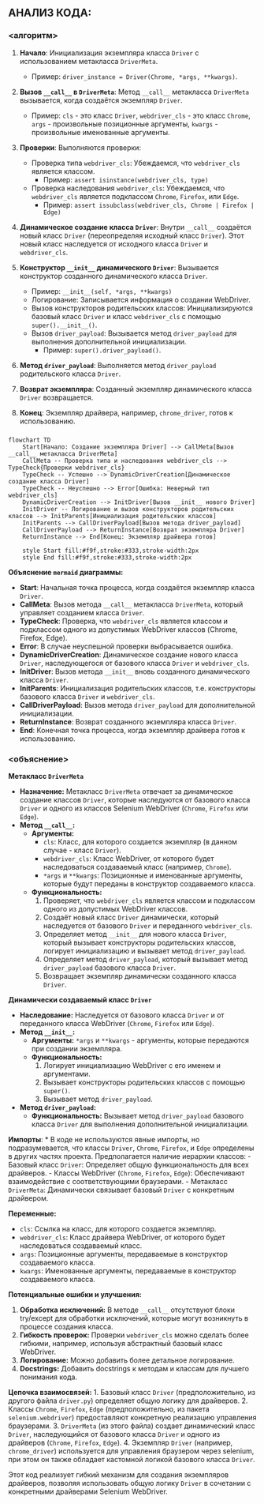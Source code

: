 ## АНАЛИЗ КОДА:

### <алгоритм>

1. **Начало**: Инициализация экземпляра класса `Driver` с использованием метакласса `DriverMeta`.
   *   Пример: `driver_instance = Driver(Chrome, *args, **kwargs)`.

2. **Вызов `__call__` в `DriverMeta`**: Метод `__call__` метакласса `DriverMeta` вызывается, когда создаётся экземпляр `Driver`.
   *   Пример: `cls` - это класс `Driver`, `webdriver_cls` - это класс `Chrome`, `args` - произвольные позиционные аргументы, `kwargs` - произвольные именованные аргументы.

3. **Проверки**: Выполняются проверки:
    *   Проверка типа `webdriver_cls`: Убеждаемся, что `webdriver_cls` является классом.
        *   Пример: `assert isinstance(webdriver_cls, type)`
    *   Проверка наследования `webdriver_cls`: Убеждаемся, что `webdriver_cls` является подклассом `Chrome`, `Firefox`, или `Edge`.
        *   Пример: `assert issubclass(webdriver_cls, Chrome | Firefox | Edge)`

4. **Динамическое создание класса `Driver`**: Внутри `__call__` создаётся новый класс `Driver` (переопределяя исходный класс `Driver`). Этот новый класс наследуется от исходного класса `Driver` и `webdriver_cls`.

5. **Конструктор `__init__` динамического `Driver`**: Вызывается конструктор созданного динамического класса `Driver`.
    *   Пример: `__init__(self, *args, **kwargs)`
    *   Логирование: Записывается информация о создании WebDriver.
    *   Вызов конструкторов родительских классов: Инициализируются базовый класс `Driver` и класс `webdriver_cls` с помощью `super().__init__()`.
    *   Вызов `driver_payload`: Вызывается метод `driver_payload` для выполнения дополнительной инициализации.
        *   Пример: `super().driver_payload()`.

6. **Метод `driver_payload`**: Выполняется метод `driver_payload` родительского класса `Driver`.

7. **Возврат экземпляра**: Созданный экземпляр динамического класса `Driver` возвращается.

8. **Конец**: Экземпляр драйвера, например, `chrome_driver`, готов к использованию.

### <mermaid>

```mermaid
flowchart TD
    Start[Начало: Создание экземпляра Driver] --> CallMeta[Вызов __call__ метакласса DriverMeta]
    CallMeta -- Проверка типа и наследования webdriver_cls --> TypeCheck{Проверки webdriver_cls}
    TypeCheck -- Успешно --> DynamicDriverCreation[Динамическое создание класса Driver]
    TypeCheck -- Неуспешно --> Error[Ошибка: Неверный тип webdriver_cls]
    DynamicDriverCreation --> InitDriver[Вызов __init__ нового Driver]
    InitDriver -- Логирование и вызов конструкторов родительских классов --> InitParents[Инициализация родительских классов]
    InitParents --> CallDriverPayload[Вызов метода driver_payload]
    CallDriverPayload --> ReturnInstance[Возврат экземпляра Driver]
    ReturnInstance --> End[Конец: Экземпляр драйвера готов]

    style Start fill:#f9f,stroke:#333,stroke-width:2px
    style End fill:#f9f,stroke:#333,stroke-width:2px
```

**Объяснение `mermaid` диаграммы:**

*   **Start**: Начальная точка процесса, когда создаётся экземпляр класса `Driver`.
*   **CallMeta**: Вызов метода `__call__` метакласса `DriverMeta`, который управляет созданием класса `Driver`.
*   **TypeCheck**: Проверка, что `webdriver_cls` является классом и подклассом одного из допустимых WebDriver классов (Chrome, Firefox, Edge).
*   **Error**: В случае неуспешной проверки выбрасывается ошибка.
*   **DynamicDriverCreation**: Динамическое создание нового класса `Driver`, наследующегося от базового класса `Driver` и `webdriver_cls`.
*   **InitDriver**: Вызов метода `__init__` вновь созданного динамического класса `Driver`.
*   **InitParents**: Инициализация родительских классов, т.е. конструкторы базового класса `Driver` и `webdriver_cls`.
*   **CallDriverPayload**: Вызов метода `driver_payload` для дополнительной инициализации.
*   **ReturnInstance**: Возврат созданного экземпляра класса `Driver`.
*   **End**: Конечная точка процесса, когда экземпляр драйвера готов к использованию.

### <объяснение>

**Метакласс `DriverMeta`**

*   **Назначение:** Метакласс `DriverMeta` отвечает за динамическое создание классов `Driver`, которые наследуются от базового класса `Driver` и одного из классов Selenium WebDriver (`Chrome`, `Firefox` или `Edge`).
*   **Метод `__call__`:**
    *   **Аргументы:**
        *   `cls`: Класс, для которого создается экземпляр (в данном случае - класс `Driver`).
        *   `webdriver_cls`: Класс WebDriver, от которого будет наследоваться создаваемый класс (например, `Chrome`).
        *   `*args` и `**kwargs`: Позиционные и именованные аргументы, которые будут переданы в конструктор создаваемого класса.
    *   **Функциональность:**
        1.  Проверяет, что `webdriver_cls` является классом и подклассом одного из допустимых WebDriver классов.
        2.  Создаёт новый класс `Driver` динамически, который наследуется от базового `Driver` и переданного `webdriver_cls`.
        3.  Определяет метод `__init__` для нового класса `Driver`, который вызывает конструкторы родительских классов, логирует инициализацию и вызывает метод `driver_payload`.
        4.  Определяет метод `driver_payload`, который вызывает метод `driver_payload` базового класса `Driver`.
        5.  Возвращает экземпляр динамически созданного класса `Driver`.

**Динамически создаваемый класс `Driver`**

*   **Наследование:** Наследуется от базового класса `Driver` и от переданного класса WebDriver (`Chrome`, `Firefox` или `Edge`).
*   **Метод `__init__`:**
    *   **Аргументы:** `*args` и `**kwargs` - аргументы, которые передаются при создании экземпляра.
    *   **Функциональность:**
        1.  Логирует инициализацию WebDriver с его именем и аргументами.
        2.  Вызывает конструкторы родительских классов с помощью `super()`.
        3.  Вызывает метод `driver_payload`.
*   **Метод `driver_payload`:**
    *   **Функциональность:** Вызывает метод `driver_payload` базового класса `Driver` для выполнения дополнительной инициализации.

**Импорты**:
    * В коде не используются явные импорты, но подразумевается, что классы `Driver`, `Chrome`, `Firefox`, и `Edge` определены в других частях проекта. Предполагается наличие иерархии классов:
        - Базовый класс `Driver`: Определяет общую функциональность для всех драйверов.
        - Классы WebDriver (`Chrome`, `Firefox`, `Edge`):  Обеспечивают взаимодействие с соответствующими браузерами.
        - Метакласс `DriverMeta`: Динамически связывает базовый `Driver` с конкретным драйвером.

**Переменные:**

*   `cls`: Ссылка на класс, для которого создается экземпляр.
*   `webdriver_cls`: Класс драйвера WebDriver, от которого будет наследоваться создаваемый класс.
*   `args`: Позиционные аргументы, передаваемые в конструктор создаваемого класса.
*   `kwargs`: Именованные аргументы, передаваемые в конструктор создаваемого класса.

**Потенциальные ошибки и улучшения:**

1. **Обработка исключений:** В методе `__call__` отсутствуют блоки try/except для обработки исключений, которые могут возникнуть в процессе создания класса.
2. **Гибкость проверок:** Проверки `webdriver_cls` можно сделать более гибкими, например, используя абстрактный базовый класс WebDriver.
3. **Логирование:** Можно добавить более детальное логирование.
4. **Docstrings:** Добавить docstrings к методам и классам для лучшего понимания кода.

**Цепочка взаимосвязей:**
    1.  Базовый класс `Driver` (предположительно, из другого файла `driver.py`) определяет общую логику для драйверов.
    2.  Классы `Chrome`, `Firefox`, `Edge` (предположительно, из пакета `selenium.webdriver`) предоставляют конкретную реализацию управления браузерами.
    3.  `DriverMeta` (из этого файла) создает динамический класс `Driver`, наследующийся от базового класса `Driver` и одного из драйверов (`Chrome`, `Firefox`, `Edge`).
    4.  Экземпляр `Driver` (например, `chrome_driver`) используется для управления браузером через selenium, при этом  он также обладает кастомной логикой базового класса `Driver`.

Этот код реализует гибкий механизм для создания экземпляров драйверов, позволяя использовать общую логику `Driver` в сочетании с конкретными драйверами Selenium WebDriver.